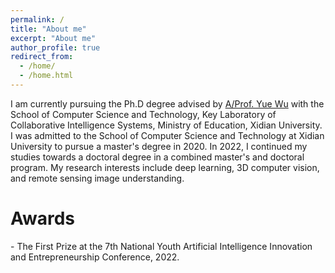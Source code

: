 ```yaml
---
permalink: /
title: "About me"
excerpt: "About me"
author_profile: true
redirect_from: 
  - /home/
  - /home.html
---
```


I am currently pursuing the Ph.D degree advised by [A/Prof. Yue Wu](https://web.xidian.edu.cn/wuyue/) with the School of Computer Science and Technology, Key Laboratory of Collaborative Intelligence Systems, Ministry of Education, Xidian University. I was admitted to the School of Computer Science and Technology at Xidian University to pursue a master's degree in 2020. In 2022, I continued my studies towards a doctoral degree in a combined master's and doctoral program. My research interests include deep learning, 3D computer vision, and remote sensing image understanding. 

<h1>Awards</h1>
- The First Prize at the 7th National Youth Artificial Intelligence Innovation and Entrepreneurship Conference, 2022.

<br>
<br>
<br>
<div align="center">
  <div style="height:200px; width:200px;"> 
    <script type="text/javascript" id="clstr_globe" src="//clustrmaps.com/globe.js?d=kEGWx5xRzLgUUkOxlG1SruDmPMQCo2Y60nBPxGxozrw"></script>
  </div>
</div>

